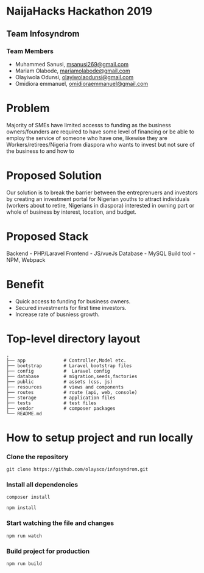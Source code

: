 # NaijaHacks Hackathon 2019

## Team Infosyndrom

### Team Members

- Muhammed Sanusi, msanusi269@gmail.com
- Mariam Olabode, mariamolabode@gmail.com
- Olayiwola Odunsi, olayiwolaodunsi@gmail.com
- Omidiora emmanuel, omidioraemmanuel@gmail.com


# Problem

Majority of SMEs have limited accesss to funding as the business owners/founders are required to have some level of financing or be able to employ the service of someone who have one, likewise they are Workers/retirees/Nigeria from diaspora who wants to invest but not sure of the business to and how to

# Proposed Solution

Our solution is to break the barrier between the entreprenuers and investors by creating an investment portal for Nigerian youths to attract individuals (workers about to retire, Nigerians in diaspora) interested in owning part or whole of business by interest, location, and budget.

# Proposed Stack

Backend - PHP/Laravel 
Frontend - JS/vueJs 
Database - MySQL
Build tool - NPM, Webpack

# Benefit

- Quick access to funding for business owners.
- Secured investments for first time investors.
- Increase rate of busniess growth.


# Top-level directory layout

    .
    ├── app              # Controller,Model etc.
    ├── bootstrap        # Laravel bootstrap files
    ├── config           #  Laravel config
    ├── database         # migration,seeds,factories
    ├── public           # assets (css, js)
    ├── resources        # views and components
    ├── routes           # route (api, web, console)
    ├── storage          # application files
    ├── tests            # test files  
    ├── vendor           # composer packages   
    └── README.md   


# How to setup project and run locally

### Clone the repository 

```
git clone https://github.com/olaysco/infosyndrom.git
```

### Install all dependencies


```
composer install
```

```
npm install
```

### Start watching the file and changes

```
npm run watch
```


### Build project for production

```
npm run build
```            






